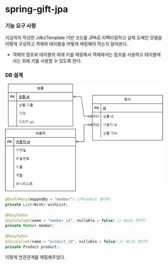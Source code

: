 # spring-gift-jpa

### 기능 요구 사항
지금까지 작성한 JdbcTemplate 기반 코드를 JPA로 리팩터링하고 실제 도메인 모델을 어떻게 구성하고 객체와 테이블을 어떻게 매핑해야 하는지 알아본다.

- 객체의 참조와 테이블의 외래 키를 매핑해서 객체에서는 참조를 사용하고 테이블에서는 외래 키를 사용할 수 있도록 한다.

### DB 설계
![img.png](erd2.png)
```java
@OneToMany(mappedBy = "member") //Product 엔티티
private List<Wish> wishList;

@ManyToOne
@JoinColumn(name = "member_id", nullable = false) // Wish 엔티티
private Member member;

@ManyToOne
@JoinColumn(name = "product_id", nullable = false) // Wish 엔티티
private Product product;
```  

이렇게 연관관계를 매핑해주었다.